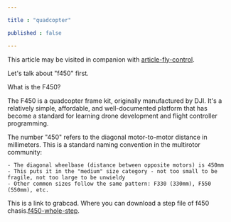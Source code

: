 ```yaml
---

title : "quadcopter"

published : false

---
```


This article may be visited in companion with [article-fly-control](ludwekin.github.io/posts/fly-control).

Let's talk about "f450" first.

What is the F450?

The F450 is a quadcopter frame kit, originally manufactured by DJI. It's a relatively simple, affordable, and well-documented platform that has become a standard for learning drone development and flight controller programming.

The number "450" refers to the diagonal motor-to-motor distance in millimeters. This is a standard naming convention in the multirotor community:

    - The diagonal wheelbase (distance between opposite motors) is 450mm
    - This puts it in the "medium" size category - not too small to be fragile, not too large to be unwieldy
    - Other common sizes follow the same pattern: F330 (330mm), F550 (550mm), etc.

This is a link to grabcad. Where you can download a step file of f450 chasis.[f450-whole-step](https://grabcad.com/library/f450-quadcopter-frame-with-pixhawk-2-4-8-flight-controller-1).







